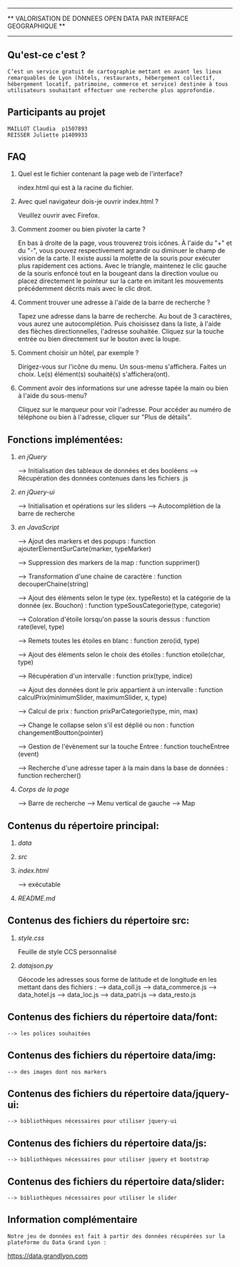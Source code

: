 ********************************************************************************
  **		VALORISATION DE DONNEES OPEN DATA PAR INTERFACE GEOGRAPHIQUE	**
********************************************************************************

**Qu'est-ce c'est ?**
--------------------

	C’est un service gratuit de cartographie mettant en avant les lieux remarquables de Lyon (hôtels, restaurants, hébergement collectif, hébergement locatif, patrimoine, commerce et service) destinée à tous utilisateurs souhaitant effectuer une recherche plus approfondie.

**Participants au projet**
---------------------------
	MAILLOT Claudia  p1507893
	REISSER Juliette p1409933

**FAQ**
-------
1. Quel est le fichier contenant la page web de l'interface?

	index.html qui est à la racine du fichier.

2. Avec quel navigateur dois-je ouvrir index.html ?

	Veuillez ouvrir avec Firefox.

3. Comment zoomer ou bien pivoter la carte ?

	En bas à droite de la page, vous trouverez trois icônes.
	À l'aide du "+" et du "-", vous pouvez respectivement agrandir ou diminuer le champ de vision de la carte. Il existe aussi la molette de la souris pour exécuter plus rapidement ces actions.
	Avec le triangle, maintenez le clic gauche de la souris enfoncé tout en la bougeant dans la direction voulue ou placez directement le pointeur sur la carte en imitant les mouvements précédemment décrits mais avec le clic droit.

4. Comment trouver une adresse à l'aide de la barre de recherche ?

	Tapez une adresse dans la barre de recherche. Au bout de 3 caractères, vous aurez une autocomplétion.
	Puis choisissez dans la liste, à l'aide des flèches directionnelles, l'adresse souhaitée.
	Cliquez sur la touche entrée ou bien directement sur le bouton avec la loupe.

5. Comment choisir un hôtel, par exemple ?

	Dirigez-vous sur l'icône du menu. Un sous-menu s'affichera.
	Faites un choix. Le(s) élément(s) souhaité(s) s'affichera(ont).

6. Comment avoir des informations sur une adresse tapée la main ou bien à l'aide du sous-menu?

	Cliquez sur le marqueur pour voir l'adresse.
	Pour accéder au numéro de téléphone ou bien à l'adresse, cliquer sur "Plus de détails".

**Fonctions implémentées:**
---------------------------
1. *en jQuery*

	--> Initialisation des tableaux de données et des booléens
	--> Récupération des données contenues dans les fichiers .js

2. *en jQuery-ui*

	--> Initialisation et opérations sur les sliders
	--> Autocomplétion de la barre de recherche

3. *en JavaScript*

	--> Ajout des markers et des popups : function ajouterElementSurCarte(marker, typeMarker)

	--> Suppression des markers de la map : function supprimer()

	--> Transformation d'une chaine de caractère : function decouperChaine(string)

	--> Ajout des éléments selon le type (ex. typeResto) et la catégorie de la donnée (ex. Bouchon) : function typeSousCategorie(type, categorie)

	--> Coloration d'étoile lorsqu'on passe la souris dessus : function rate(level, type)

	--> Remets toutes les étoiles en blanc : function zero(id, type)

	--> Ajout des éléments selon le choix des étoiles : function etoile(char, type)

	--> Récupération d'un intervalle : function prix(type, indice)

	--> Ajout des données dont le prix appartient à un intervalle : function calculPrix(minimumSlider, maximumSlider, x, type)

	--> Calcul de prix : function prixParCategorie(type, min, max)

	--> Change le collapse selon s'il est déplié ou non : function changementBoutton(pointer)

	--> Gestion de l'évènement sur la touche Entree : function toucheEntree (event)

	--> Recherche d'une adresse taper à la main dans la base de données : function rechercher()

4. *Corps de la page*

	--> Barre de recherche
	--> Menu vertical de gauche
	--> Map

**Contenus du répertoire principal:**
-------------------------------------

1. *data*

2. *src*

3. *index.html*

	--> exécutable

4. *README.md*

**Contenus des fichiers du répertoire src:**
--------------------------------------------

1. *style.css*

	Feuille de style CCS personnalisé

2. *datajson.py*

	Géocode les adresses sous forme de latitude et de longitude en les mettant dans des fichiers :
		--> data_coll.js
		--> data_commerce.js
		--> data_hotel.js
		--> data_loc.js
		--> data_patri.js
		--> data_resto.js

**Contenus des fichiers du répertoire data/font:**
--------------------------------------------------

	--> les polices souhaitées

**Contenus des fichiers du répertoire data/img:**
-------------------------------------------------

	--> des images dont nos markers

**Contenus des fichiers du répertoire data/jquery-ui:**
-------------------------------------------------------

	--> bibliothèques nécessaires pour utiliser jquery-ui

**Contenus des fichiers du répertoire data/js:**
------------------------------------------------

	--> bibliothèques nécessaires pour utiliser jquery et bootstrap

**Contenus des fichiers du répertoire data/slider:**
----------------------------------------------------

	--> bibliothèques nécessaires pour utiliser le slider

**Information complémentaire**
--------------------------------

	Notre jeu de données est fait à partir des données récupérées sur la plateforme du Data Grand Lyon :
<https://data.grandlyon.com>
